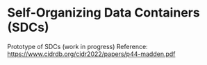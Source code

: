 # Self-Organizing Data Containers (SDCs)
Prototype of SDCs (work in progress)
Reference: https://www.cidrdb.org/cidr2022/papers/p44-madden.pdf
